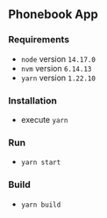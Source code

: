 ## Phonebook App

### Requirements

- `node` version `14.17.0`
- `nvm` version `6.14.13`
- `yarn` version `1.22.10`

### Installation

- execute `yarn`

### Run

- `yarn start`

### Build

- `yarn build`
